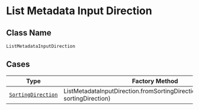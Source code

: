 
# List Metadata Input Direction

## Class Name

`ListMetadataInputDirection`

## Cases

| Type | Factory Method |
|  --- | --- |
| [`SortingDirection`](../../../doc/models/sorting-direction.md) | ListMetadataInputDirection.fromSortingDirection(SortingDirection sortingDirection) |

